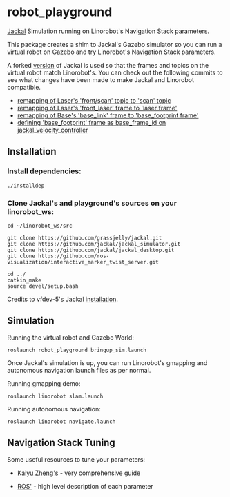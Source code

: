 # robot_playground
 [Jackal](https://www.clearpathrobotics.com/jackal-small-unmanned-ground-vehicle/) Simulation running on Linorobot's Navigation Stack parameters.

This package creates a shim to Jackal's Gazebo simulator so you can run a virtual robot on Gazebo and try Linorobot's Navigation Stack parameters.

A forked [version](https://github.com/grassjelly/jackal) of Jackal is used so that the frames and topics on the virtual robot match Linorobot's. You can check out the following commits to see what changes have been made to make Jackal and Linorobot compatible.

- [remapping of Laser's 'front/scan' topic to 'scan' topic](https://github.com/grassjelly/jackal/commit/edf8c5cf8bd3ab2648ed4a37824995f624ee5ce2)
- [remapping of Laser's 'front_laser' frame to 'laser frame'](https://github.com/grassjelly/jackal/commit/505f6c324f3fcbdd11de7414aac37039dc8d8aa9)
- [remapping of Base's 'base_link' frame to 'base_footprint frame'](https://github.com/grassjelly/jackal/commit/6aaabba108f841097a35dd87aecfaf8b6b8d8be9)
- [defining 'base_footprint' frame as base_frame_id on jackal_velocity_controller](https://github.com/grassjelly/jackal/commit/423cfaa99db4b0cec3e8b72f30d3b9c5a38d8bd9)

## Installation

### Install dependencies:

    ./installdep

### Clone Jackal's and playground's sources on your linorobot_ws:

    cd ~/linorobot_ws/src
    
    git clone https://github.com/grassjelly/jackal.git
    git clone https://github.com/jackal/jackal_simulator.git
    git clone https://github.com/jackal/jackal_desktop.git
    git clone https://github.com/ros-visualization/interactive_marker_twist_server.git
    
    cd ../
    catkin_make
    source devel/setup.bash


Credits to vfdev-5's Jackal [installation](https://gist.github.com/vfdev-5/57a0171d8f5697831dc8d374839bca12).

## Simulation

Running the virtual robot and Gazebo World:

    roslaunch robot_playground bringup_sim.launch

Once Jackal's simulation is up, you can run Linorobot's gmapping and autonomous navigation launch files as per normal.

Running gmapping demo:

    roslaunch linorobot slam.launch

Running autonomous navigation:

    roslaunch linorobot navigate.launch


## Navigation Stack Tuning

Some useful resources to tune your parameters:

-  [Kaiyu Zheng's](http://kaiyuzheng.me/documents/navguide.pdf) - very comprehensive guide

- [ROS'](http://wiki.ros.org/navigation/Tutorials/Navigation%20Tuning%20Guide) - high level description of each parameter